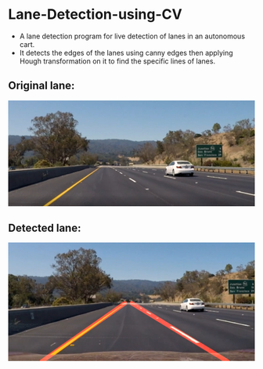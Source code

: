 # Lane-Detection-using-CV
- A lane detection program for live detection of lanes in an autonomous cart.
- It detects the edges of the lanes using canny edges then applying Hough transformation on it to find the specific lines of lanes.

## Original lane:
![](original_lane.png) 

## Detected lane:
![](lane_detected.png)

